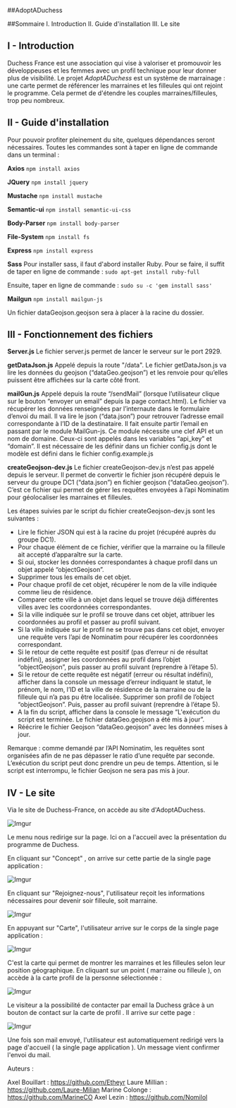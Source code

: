 
#\#AdoptADuchess

##Sommaire
I. Introduction
II. Guide d'installation
III. Le site

## I - Introduction

Duchess France est une association qui vise à valoriser et promouvoir les développeuses et les femmes avec un profil technique pour leur donner plus de visibilité.
Le projet *AdoptADuchess* est un système de marrainage : une carte permet de référencer les marraines et les filleules qui ont rejoint le programme. Cela permet de d'étendre les couples marraines/filleules, trop peu nombreux.

## II - Guide d'installation

Pour pouvoir profiter pleinement du site, quelques dépendances seront nécessaires. Toutes les commandes sont à taper en ligne de commande dans un terminal  : 

**Axios**
`npm install axios`

**JQuery**
`npm install jquery`

**Mustache**
`npm install mustache`

**Semantic-ui**
`npm install semantic-ui-css`

**Body-Parser**
`npm install body-parser`

**File-System**
`npm install fs`

**Express**
`npm install express`

**Sass**
Pour installer sass, il faut d'abord installer Ruby. Pour se faire, il suffit de taper en ligne de commande : 
`sudo apt-get install ruby-full`

Ensuite, taper en ligne de commande : 
`sudo su -c 'gem install sass'`

**Mailgun**
`npm install mailgun-js`

Un fichier dataGeojson.geojson sera à placer à la racine du dossier.

## III - Fonctionnement des fichiers

**Server.js**
Le fichier server.js permet de lancer le serveur sur le port 2929.

**getDataJson.js**
Appelé depuis la route "/data". Le fichier getDataJson.js va lire les données du geojson (“dataGeo.geojson”) et les renvoie pour qu’elles puissent être affichées sur la carte côté front.

**mailGun.js**
Appelé depuis la route “/sendMail” (lorsque l’utilisateur clique sur le bouton “envoyer un email” depuis la page contact.html). Le fichier va récupérer les données renseignées par l’internaute dans le formulaire d’envoi du mail. Il va lire le json (“data.json”) pour retrouver l’adresse email correspondante à l’ID de la destinataire. Il fait ensuite partir l’email en passant par le module MailGun-js. Ce module nécessite une clef API et un nom de domaine. Ceux-ci sont appelés dans les variables “api_key” et “domain”. Il est nécessaire de les définir dans un fichier config.js dont le modèle est défini dans le fichier config.example.js

**createGeojson-dev.js**
Le fichier createGeojson-dev.js n’est pas appelé depuis le serveur. Il permet de convertir le fichier json récupéré depuis le serveur du groupe DC1 (“data.json”) en fichier geojson (“dataGeo.geojson”). C’est ce fichier qui permet de gérer les requêtes envoyées à l’api Nominatim pour géolocaliser les marraines et filleules.

Les étapes suivies par le script du fichier createGeojson-dev.js sont les suivantes :
+ Lire le fichier JSON qui est à la racine du projet (récupéré auprès du groupe DC1).
+ Pour chaque élément de ce fichier, vérifier que la marraine ou la filleule ait accepté d’apparaître sur la carte. 
+ Si oui, stocker les données correspondantes à chaque profil dans un objet appelé “objectGeojson”.
+ Supprimer tous les emails de cet objet.
+ Pour chaque profil de cet objet, récupérer le nom de la ville indiquée comme lieu de résidence.
+ Comparer cette ville à un objet dans lequel se trouve déjà différentes villes avec les coordonnées correspondantes.
+ Si la ville indiquée sur le profil se trouve dans cet objet, attribuer les coordonnées au profil et passer au profil suivant.
+ Si la ville indiquée sur le profil ne se trouve pas dans cet objet, envoyer une requête vers l’api de Nominatim pour récupérer les coordonnées correspondant.
+ Si le retour de cette requête est positif (pas d’erreur ni de résultat indéfini), assigner les coordonnées au profil dans l’objet “objectGeojson”, puis passer au profil suivant (reprendre à l’étape 5).
+ Si le retour de cette requête est négatif (erreur ou résultat indéfini), afficher dans la console un message d’erreur indiquant le statut, le prénom, le nom, l’ID et la ville de résidence de la marraine ou de la filleule qui n’a pas pu être localisée. Supprimer son profil de l’object “objectGeojson”. Puis, passer au profil suivant (reprendre à l’étape 5).
+ A la fin du script, afficher dans la console le message “L'exécution du script est terminée. Le fichier dataGeo.geojson a été mis à jour”.
+ Réécrire le fichier Geojson “dataGeo.geojson” avec les données mises à jour.

Remarque : comme demandé par l’API Nominatim, les requêtes sont organisées afin de ne pas dépasser le ratio d’une requête par seconde. L’exécution du script peut donc prendre un peu de temps. Attention, si le script est interrompu, le fichier Geojson ne sera pas mis à jour.

## IV - Le site 

Via le site de Duchess-France, on accède au site d'AdoptADuchess. 

![Imgur](http://i.imgur.com/zBNuf7u.png)

Le menu nous redirige sur la page. Ici on a l'accueil avec la présentation du programme de Duchess.

En cliquant sur "Concept" , on arrive sur cette partie de la single page application : 

![Imgur](http://i.imgur.com/07UWsQK.png)



En cliquant sur "Rejoignez-nous", l'utilisateur reçoit les informations nécessaires pour devenir soir filleule, soit marraine.

![Imgur](http://i.imgur.com/aHA5DmY.png)

En appuyant sur "Carte", l'utilisateur arrive sur le corps de la single page application : 

![Imgur](http://i.imgur.com/NFCR1yK.png)

C'est la carte qui permet de montrer les marraines et les filleules selon leur position géographique. En cliquant sur un point ( marraine ou filleule ), on accède à la carte profil de la personne sélectionnée : 

![Imgur](http://i.imgur.com/UWQgAjg.png)

Le visiteur a la possibilité de contacter par email la Duchess grâce à un bouton de contact sur la carte de profil . Il arrive sur cette page : 

![Imgur](http://i.imgur.com/PWwnF3V.png)


Une fois son mail envoyé, l'utilisateur est automatiquement redirigé vers la page d'accueil ( la single page application ). Un message vient confirmer l'envoi du mail.

Auteurs : 

Axel Bouillart : https://github.com/Etheyr
Laure Millian : https://github.com/Laure-Milian
Marine Colonge : https://github.com/MarineCO
Axel Lezin : https://github.com/Nomilol

